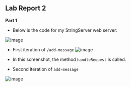 **Lab Report 2**
-

**Part 1**

* Below is the code for my StringServer web server:

![image](https://user-images.githubusercontent.com/122562296/215363739-993e6d2a-2b3e-4aef-a5a7-61336adc0a97.png)

* First iteration of `/add-message`
![image](https://user-images.githubusercontent.com/122562296/215364827-fc7270fb-099d-4403-abd0-571e1153b0ea.png)

* In this screenshot, the method `handleRequest` is called.

* Second iteration of `add-message`

![image](https://user-images.githubusercontent.com/122562296/215364860-5a4375f6-9400-468c-9a9a-33b45f7f781e.png)

